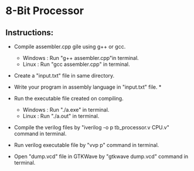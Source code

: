 # 8-Bit Processor
## Instructions:
* Compile assembler.cpp gile using g++ or gcc. 
    * Windows : Run "g++ assembler.cpp"in terminal.
    * Linux : Run "gcc assembler.cpp" in terminal.<br>


* Create a "input.txt" file in same directory.
* Write your program in assembly language in "input.txt" file.
    * 

* Run the executable file created on compiling.  
   * Windows : Run "./a.exe" in terminal.
   * Linux : Run "./a.out" in terminal.

* Compile the verilog files by "iverilog -o p tb_processor.v CPU.v" command in terminal.

* Run verilog executable file by "vvp p" command in terminal.

* Open "dump.vcd" file in GTKWave by "gtkwave dump.vcd" command in terminal.
